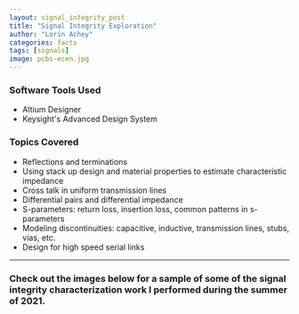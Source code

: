 ```yaml
---
layout: signal_integrity_post
title: "Signal Integrity Exploration"
author: "Lorin Achey"
categories: facts
tags: [signals]
image: pcbs-ecen.jpg
---
```


### Software Tools Used
* Altium Designer
* Keysight's Advanced Design System

### Topics Covered
* Reflections and terminations
* Using stack up design and material properties to estimate characteristic impedance
* Cross talk in uniform transmission lines
* Differential pairs and differential impedance
* S-parameters: return loss, insertion loss, common patterns in s-parameters
* Modeling discontinuities: capacitive, inductive, transmission lines, stubs, vias, etc.
* Design for high speed serial links

---

### Check out the images below for a sample of some of the signal integrity characterization work I performed during the summer of 2021.



